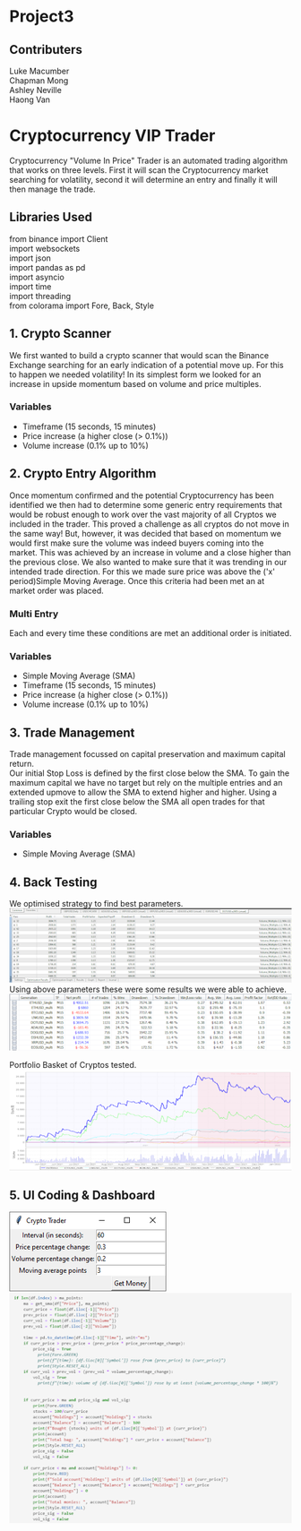 # Project3
## Contributers 
Luke Macumber<br/>
Chapman Mong<br/>
Ashley Neville<br/>
Haong Van
# Cryptocurrency VIP Trader
Cryptocurrency "Volume In Price" Trader is an automated trading algorithm that works on three levels.  First it will scan the Cryptocurrency market searching for volatility, second it will determine an entry and finally it will then manage the trade.

## Libraries Used
from binance import Client<br/>
import websockets<br/>
import json<br/>
import pandas as pd<br/>
import asyncio<br/>
import time<br/>
import threading<br/>
from colorama import Fore, Back, Style


## 1. Crypto Scanner
We first wanted to build a crypto scanner that would scan the Binance Exchange searching for an early indication of a potential move up.  For this to happen we needed volatility! In its simplest form we looked for an increase in upside momentum based on volume and price multiples.
### Variables
- Timeframe (15 seconds, 15 minutes)
- Price increase (a higher close (> 0.1%))
- Volume increase (0.1% up to 10%)


## 2. Crypto Entry Algorithm
Once momentum confirmed and the potential Cryptocurrency has been identified we then had to determine some generic entry requirements that would be robust enough to work over the vast majority of all Cryptos we included in the trader.  This proved a challenge as all cryptos do not move in the same way! But, however, it was decided that based on momentum we would first make sure the volume was indeed buyers coming into the market.  This was achieved by an increase in volume and a close higher than the previous close.  We also wanted to make sure that it was trending in our intended trade direction.  For this we made sure price was above the ('x' period)Simple Moving Average.  Once this criteria had been met an at market order was placed.  
### Multi Entry
Each and every time these conditions are met an additional order is initiated.


### Variables
- Simple Moving Average (SMA)
- Timeframe (15 seconds, 15 minutes)
- Price increase (a higher close (> 0.1%))
- Volume increase (0.1% up to 10%)


## 3. Trade Management
Trade management focussed on capital preservation and maximum capital return.  
Our initial Stop Loss is defined by the first close below the SMA.
To gain the maximum capital we have no target but rely on the multiple entries and an extended upmove to allow the SMA to extend higher and higher.
Using a trailing stop exit the first close below the SMA all open trades for that particular Crypto would be closed.
### Variables
- Simple Moving Average (SMA)

## 4. Back Testing
We optimised strategy to find best parameters.
![](./images/optimise_vol_sma.png) <br/>
Using above parameters these were some results we were able to achieve.
![](./images/backtest_results.png) <br/>

Portfolio Basket of Cryptos tested.
![](./images/backtest_results_chart.png) <br/>

## 5. UI Coding & Dashboard
![](./images/UI_dashboard.png) <br/>
![](./images/UI_code.png) <br/>


